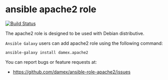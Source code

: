 # ansible apache2 role

[![Build Status](https://travis-ci.com/damex/ansible-role-apache2.svg?branch=master)](https://travis-ci.com/damex/ansible-role-apache2)

The apache2 role is designed to be used with Debian distributive.

`Ansible Galaxy` users can add apache2 role using the following command:

`ansible-galaxy install damex.apache2`

You can report bugs or feature requests at:

* https://github.com/damex/ansible-role-apache2/issues
